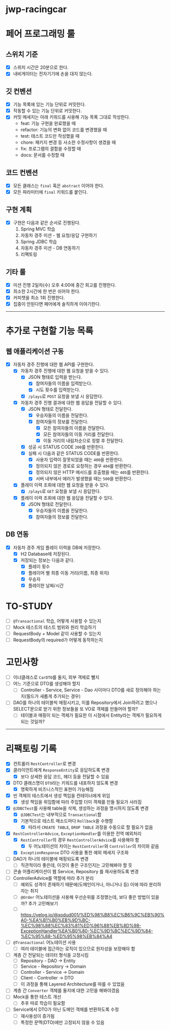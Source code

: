 # jwp-racingcar

# 페어 프로그래밍 룰

## 스위치 기준

- [x] 스위치 시간은 20분으로 한다.
- [x] 내비게이터는 전자기기에 손을 대지 않는다.

## 깃 컨벤션

- [x] 기능 목록에 있는 기능 단위로 커밋한다.
- [x] 작동할 수 있는 기능 단위로 커밋한다.
- [x] 커밋 메세지는 아래 키워드를 사용해 기능 목록 그대로 작성한다.
    - feat: 기능 구현을 완료했을 때
    - refactor: 기능의 변화 없이 코드를 변경했을 때
    - test: 테스트 코드만 작성했을 때
    - chore: 패키지 변경 등 사소한 수정사항이 생겼을 때
    - fix: 프로그램의 결함을 수정할 때
    - docs: 문서를 수정할 때

## 코드 컨벤션

- [x] 모든 클래스는 `final` 혹은 `abstract` 이어야 한다.
- [x] 모든 파라미터에 `final` 키워드를 붙인다.

## 구현 계획

- [x] 구현은 다음과 같은 순서로 진행된다.
    1. Spring MVC 학습
    2. 자동차 경주 미션 - 웹 요청/응답 구현하기
    3. Spring JDBC 학습
    4. 자동차 경주 미션 - DB 연동하기
    5. 리팩토링

## 기타 룰

- [x] 미션 진행 2일차(수) 오후 4:00에 중간 회고를 진행한다.
- [x] 최소한 2시간에 한 번은 쉬어야 한다.
- [x] 커피챗을 최소 1회 진행한다.
- [x] 집중이 안된다면 페어에게 솔직하게 이야기한다.

---

# 추가로 구현할 기능 목록

## 웹 애플리케이션 구동

- [x] 자동차 경주 진행에 대한 웹 API를 구현한다.
    - [x] 자동차 경주 진행에 대한 웹 요청을 받을 수 있다.
        - [x] JSON 형태로 입력을 받는다.
            - [x] 참여자들의 이름을 입력받는다.
            - [x] 시도 횟수를 입력받는다.
        - [x] `/plays`로 `POST` 요청을 보낼 시 응답한다.
    - [x] 자동차 경주 진행 결과에 대한 웹 응답을 전달할 수 있다.
        - [x] JSON 형태로 전달한다.
            - [x] 우승자들의 이름을 전달한다.
            - [x] 참여자들의 정보를 전달한다.
                - [x] 모든 참여자들의 이름을 전달한다.
                - [x] 모든 참여자들의 이동 거리를 전달한다.
                - [x] 이동 거리의 내림차순으로 정렬 후 전달한다.
        - [x] 성공 시 STATUS CODE `200`를 반환한다.
        - [x] 실패 시 다음과 같은 STATUS CODE를 반환한다.
            - [x] 사용자 입력이 잘못되었을 때는 `400`을 반환한다.
            - [x] 정의되지 않은 경로로 요청하는 경우 `404`를 반환한다.
            - [x] 정의되지 않은 HTTP 메서드를 호출했을 때는 `405`를 반환한다.
            - [x] 서버 내부에서 에러가 발생했을 때는 `500`을 반환한다.
    - [x] 플레이 이력 조회에 대한 웹 요청을 받을 수 있다.
        - [x] `/plays`로 `GET` 요청을 보낼 시 응답한다.
    - [x] 플레이 이력 조회에 대한 웹 응답을 전달할 수 있다.
        - [x] JSON 형태로 전달한다.
            - [x] 우승자들의 이름을 전달한다.
            - [x] 참여자들의 정보를 전달한다.

## DB 연동

- [x] 자동차 경주 게임 플레이 이력을 DB에 저장한다.
    - [x] H2 Database에 저장된다.
    - [x] 저장되는 정보는 다음과 같다.
        - [x] 플레이 횟수
        - [x] 플레이어 별 최종 이동 거리(이름, 최종 위치)
        - [x] 우승자
        - [x] 플레이한 날짜/시간

# TO-STUDY

- [ ] `@Transactional` 학습, 어떻게 사용할 수 있는지
- [ ] Mock 테스트의 테스트 범위와 원리 학습하기
- [ ] RequestBody + Model 같이 사용할 수 있는지
- [ ] RequestBody의 required가 어떻게 동작하는지

# 고민사항

- [ ] 이너클래스로 `CarDTO`를 둘지, 외부 객체로 뺼지
- [ ] 어느 기준으로 DTO를 생성해야 할지
    - [ ] Controller - Service, Service - Dao 사이마다 DTO를 새로 정의해야 하는지(필드가 새롭게 추가되는 경우)
- [ ] DAO를 하나의 테이블씩 매핑시키고, 이를 Repository에서 Join하려고 했으나 SELECT문으로 받기 위한 정보들을 또 VO로 객체를 만들어야 할까?
    - [ ] 테이블과 매핑이 되는 객체가 필요한 이 시점에서 Entity라는 객체가 필요하게 되는 것일까?

---

# 리팩토링 기록

- [x] 컨트롤러 `RestController`로 변경
- [x] 클라이언트에게 `ResponseEntity`로 응답하도록 변경
    - [x] 보다 상세한 응답 코드, 헤더 등을 전달할 수 있음
- [x] DTO 클래스명이 `DTO`라는 키워드를 내포하지 않도록 변경
    - [x] 명확하게 비즈니스적인 표현이 가능해짐
- [x] 빈 객체의 테스트에서 생성 책임을 컨테이너에게 위임
    - [x] 생성 책임을 위임함에 따라 주입할 더미 객체를 만들 필요가 사라짐
- [x] `@JDBCTest`를 사용해 table을 삭제, 생성하는 과정을 명시하지 않도록 변경
    - [x] `@JDBCTest`는 내부적으로 `Transactional`함
    - [x] 기본적으로 테스트 메소드마다 `Rollback`을 수행함
        - [x] 따라서 `CREATE TABLE`, `DROP TABLE` 과정을 수동으로 할 필요가 없음
- [x] `RestControllerAdvice`, `ExceptionHandler`를 이용한 전역 예외처리
    - [x] `RestController`의 경우 `RestControllerAdvice`를 사용해야 함
        - [x] 두 어노테이션의 차이는 `RestController`와 `Controller`의 차이와 같음
    - [x] `ExceptionResponse` DTO 사용을 통한 예외 메세지 구조화
- [ ] DAO가 하나의 테이블에 매핑되도록 변경
    - [ ] 직관적이라 좋은데, 이것이 좋은 구조인지는 고민해봐야 할 듯
- [ ] 콘솔 어플리케이션이 웹 Service, Repository 를 재사용하도록 변경
- [ ] ControllerAdvice를 역할에 따라 추가 분리
    - [ ] 예외도 성격이 존재하기 때문에(도메인이거나, 아니거나 등) 이에 따라 분리하자는 취지
    - [ ] `@Order` 어노테이션을 사용해 우선순위를 조정했는데, 보다 좋은 방법이 있을까? 추가 고민해보기
    - [ ] https://velog.io/@xodud001/%ED%98%B8%EC%B6%9C%EB%90%A0-%EA%B1%B0%EB%9D%BC-%EC%98%88%EC%83%81%ED%96%88%EB%8D%98-ExceptionHandler%EA%B0%80-%EC%9D%BC%EC%9D%84-%EC%95%88-%ED%95%98%EB%84%A4
- [ ] `@Transactional` 어노테이션 사용
    - [ ] 여러 테이블에 접근하는 로직이 있으므로 원자성을 보장해야 함
- [ ] 계층 간 전달되는 데이터 형식을 고정시킴
    - [ ] Repository - DAO -> Entity
    - [ ] Service - Repository -> Domain
    - [ ] Controller - Service -> Domain
    - [ ] Client - Controller -> DTO
    - [ ] 이 과정을 통해 Layered Architecture를 따를 수 있었음
- [ ] 계층 간 `Converter` 객체를 둘지에 대한 고민을 해봐야겠음
- [ ] Mock을 통한 테스트 개선
    - [ ] 추후 따로 학습이 필요함
- [ ] Service에서 DTO가 아닌 도메인 객체를 반환하도록 수정
    - [ ] 재사용성이 증가됨
    - [ ] 특정한 문맥(DTO)에만 고정되지 않을 수 있음
